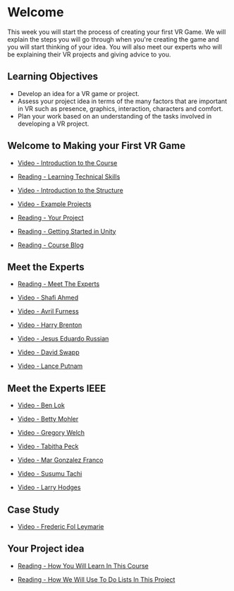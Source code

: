 # Welcome

This week you will start the process of creating your first VR Game. We will explain the steps you will go through when you're creating the game and you will start thinking of your idea. You will also meet our experts who will be explaining their VR projects and giving advice to you.

## Learning Objectives

- Develop an idea for a VR game or project.
- Assess your project idea in terms of the many factors that are important in VR such as presence, graphics, interaction, characters and comfort.
- Plan your work based on an understanding of the tasks involved in developing a VR project.

## Welcome to Making your First VR Game

- [Video - Introduction to the Course](https://www.coursera.org/learn/making-virtual-reality-game/lecture/030Ya/introduction-to-the-course)

- [Reading - Learning Technical Skills](https://www.coursera.org/learn/making-virtual-reality-game/supplement/izwhG/learning-technical-skills)

- [Video - Introduction to the Structure](https://www.coursera.org/learn/making-virtual-reality-game/lecture/KMd8I/introduction-to-the-structure)

- [Video - Example Projects](https://www.coursera.org/learn/making-virtual-reality-game/lecture/94383/example-projects)

- [Reading - Your Project](https://www.coursera.org/learn/making-virtual-reality-game/supplement/ltkZh/your-project)

- [Reading - Getting Started in Unity](https://www.coursera.org/learn/making-virtual-reality-game/supplement/G5Euw/getting-started-in-unity)

- [Reading - Course Blog](https://www.coursera.org/learn/making-virtual-reality-game/supplement/U5B6j/course-blog)

## Meet the Experts

- [Reading - Meet The Experts](https://www.coursera.org/learn/making-virtual-reality-game/supplement/UhFdz/meet-the-experts)

- [Video - Shafi Ahmed](https://www.coursera.org/learn/making-virtual-reality-game/lecture/8fMeq/shafi-ahmed)

- [Video - Avril Furness](https://www.coursera.org/learn/making-virtual-reality-game/lecture/2rS9K/avril-furness)

- [Video - Harry Brenton](https://www.coursera.org/learn/making-virtual-reality-game/lecture/JT93G/harry-brenton)

- [Video - Jesus Eduardo Russian](https://www.coursera.org/learn/making-virtual-reality-game/lecture/Am2PH/jesus-eduardo-russian)

- [Video - David Swapp](https://www.coursera.org/learn/making-virtual-reality-game/lecture/zo9E4/david-swapp)

- [Video - Lance Putnam](https://www.coursera.org/learn/making-virtual-reality-game/lecture/KwSqV/lance-putnam)

## Meet the Experts IEEE

- [Video - Ben Lok](https://www.coursera.org/learn/making-virtual-reality-game/lecture/IeAI5/ben-lok)

- [Video - Betty Mohler](https://www.coursera.org/learn/making-virtual-reality-game/lecture/8R63U/betty-mohler)

- [Video - Gregory Welch](https://www.coursera.org/learn/making-virtual-reality-game/lecture/QvL1T/gregory-welch)

- [Video - Tabitha Peck](https://www.coursera.org/learn/making-virtual-reality-game/lecture/KZtkX/tabitha-peck)

- [Video - Mar Gonzalez Franco](https://www.coursera.org/learn/making-virtual-reality-game/lecture/WB4zv/mar-gonzalez-franco)

- [Video - Susumu Tachi](https://www.coursera.org/learn/making-virtual-reality-game/lecture/YseQ1/susumu-tachi)

- [Video - Larry Hodges](https://www.coursera.org/learn/making-virtual-reality-game/lecture/5dihl/larry-hodges)

## Case Study

- [Video - Frederic Fol Leymarie](https://www.coursera.org/learn/making-virtual-reality-game/lecture/zDq1x/frederic-fol-leymarie)

## Your Project idea

- [Reading - How You Will Learn In This Course](https://www.coursera.org/learn/making-virtual-reality-game/supplement/koKqp/how-you-will-learn-in-this-course)

- [Reading - How We Will Use To Do Lists In This Project](https://www.coursera.org/learn/making-virtual-reality-game/supplement/KJCne/how-we-will-use-to-do-lists-in-this-project)